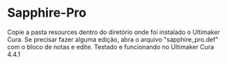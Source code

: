 # Sapphire-Pro

Copie a pasta resources dentro do diretório onde foi instalado o Ultimaker Cura.
Se precisar fazer alguma edição, abra o arquivo "sapphire_pro.def" com o bloco de notas e edite.
Testado e funcionando no Ultimaker Cura 4.4.1
